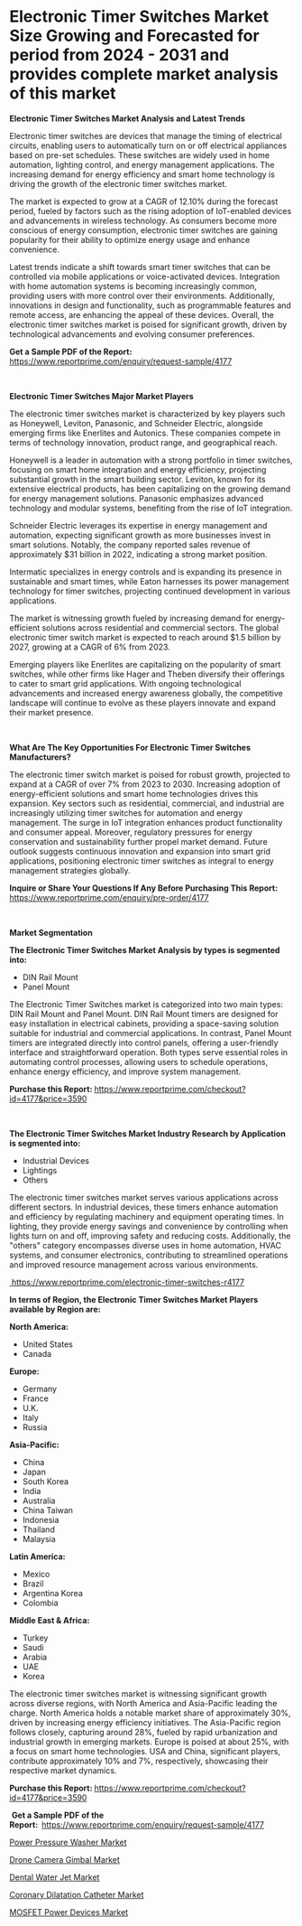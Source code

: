 <p><h1>Electronic Timer Switches Market Size Growing and Forecasted for period from 2024 - 2031 and provides complete market analysis of this market</h1></p><p><strong>Electronic Timer Switches Market Analysis and Latest Trends</strong></p>
<p><p>Electronic timer switches are devices that manage the timing of electrical circuits, enabling users to automatically turn on or off electrical appliances based on pre-set schedules. These switches are widely used in home automation, lighting control, and energy management applications. The increasing demand for energy efficiency and smart home technology is driving the growth of the electronic timer switches market.</p><p>The market is expected to grow at a CAGR of 12.10% during the forecast period, fueled by factors such as the rising adoption of IoT-enabled devices and advancements in wireless technology. As consumers become more conscious of energy consumption, electronic timer switches are gaining popularity for their ability to optimize energy usage and enhance convenience.</p><p>Latest trends indicate a shift towards smart timer switches that can be controlled via mobile applications or voice-activated devices. Integration with home automation systems is becoming increasingly common, providing users with more control over their environments. Additionally, innovations in design and functionality, such as programmable features and remote access, are enhancing the appeal of these devices. Overall, the electronic timer switches market is poised for significant growth, driven by technological advancements and evolving consumer preferences.</p></p>
<p><strong>Get a Sample PDF of the Report:&nbsp;</strong> <a href="https://www.reportprime.com/enquiry/request-sample/4177">https://www.reportprime.com/enquiry/request-sample/4177</a></p>
<p>&nbsp;</p>
<p><strong>Electronic Timer Switches Major Market Players</strong></p>
<p><p>The electronic timer switches market is characterized by key players such as Honeywell, Leviton, Panasonic, and Schneider Electric, alongside emerging firms like Enerlites and Autonics. These companies compete in terms of technology innovation, product range, and geographical reach.</p><p>Honeywell is a leader in automation with a strong portfolio in timer switches, focusing on smart home integration and energy efficiency, projecting substantial growth in the smart building sector. Leviton, known for its extensive electrical products, has been capitalizing on the growing demand for energy management solutions. Panasonic emphasizes advanced technology and modular systems, benefiting from the rise of IoT integration.</p><p>Schneider Electric leverages its expertise in energy management and automation, expecting significant growth as more businesses invest in smart solutions. Notably, the company reported sales revenue of approximately $31 billion in 2022, indicating a strong market position.</p><p>Intermatic specializes in energy controls and is expanding its presence in sustainable and smart times, while Eaton harnesses its power management technology for timer switches, projecting continued development in various applications.</p><p>The market is witnessing growth fueled by increasing demand for energy-efficient solutions across residential and commercial sectors. The global electronic timer switch market is expected to reach around $1.5 billion by 2027, growing at a CAGR of 6% from 2023.</p><p>Emerging players like Enerlites are capitalizing on the popularity of smart switches, while other firms like Hager and Theben diversify their offerings to cater to smart grid applications. With ongoing technological advancements and increased energy awareness globally, the competitive landscape will continue to evolve as these players innovate and expand their market presence.</p></p>
<p>&nbsp;</p>
<p><strong>What Are The Key Opportunities For Electronic Timer Switches Manufacturers?</strong></p>
<p><p>The electronic timer switch market is poised for robust growth, projected to expand at a CAGR of over 7% from 2023 to 2030. Increasing adoption of energy-efficient solutions and smart home technologies drives this expansion. Key sectors such as residential, commercial, and industrial are increasingly utilizing timer switches for automation and energy management. The surge in IoT integration enhances product functionality and consumer appeal. Moreover, regulatory pressures for energy conservation and sustainability further propel market demand. Future outlook suggests continuous innovation and expansion into smart grid applications, positioning electronic timer switches as integral to energy management strategies globally.</p></p>
<p><strong>Inquire or Share Your Questions If Any Before Purchasing This Report:</strong> <a href="https://www.reportprime.com/enquiry/pre-order/4177">https://www.reportprime.com/enquiry/pre-order/4177</a></p>
<p>&nbsp;</p>
<p><strong>Market Segmentation</strong></p>
<p><strong>The Electronic Timer Switches Market Analysis by types is segmented into:</strong></p>
<p><ul><li>DIN Rail Mount</li><li>Panel Mount</li></ul></p>
<p><p>The Electronic Timer Switches market is categorized into two main types: DIN Rail Mount and Panel Mount. DIN Rail Mount timers are designed for easy installation in electrical cabinets, providing a space-saving solution suitable for industrial and commercial applications. In contrast, Panel Mount timers are integrated directly into control panels, offering a user-friendly interface and straightforward operation. Both types serve essential roles in automating control processes, allowing users to schedule operations, enhance energy efficiency, and improve system management.</p></p>
<p><strong>Purchase this Report:&nbsp;</strong><a href="https://www.reportprime.com/checkout?id=4177&price=3590">https://www.reportprime.com/checkout?id=4177&price=3590</a></p>
<p>&nbsp;</p>
<p><strong>The Electronic Timer Switches Market Industry Research by Application is segmented into:</strong></p>
<p><ul><li>Industrial Devices</li><li>Lightings</li><li>Others</li></ul></p>
<p><p>The electronic timer switches market serves various applications across different sectors. In industrial devices, these timers enhance automation and efficiency by regulating machinery and equipment operating times. In lighting, they provide energy savings and convenience by controlling when lights turn on and off, improving safety and reducing costs. Additionally, the "others" category encompasses diverse uses in home automation, HVAC systems, and consumer electronics, contributing to streamlined operations and improved resource management across various environments.</p></p>
<p><a href="https://www.reportprime.com/electronic-timer-switches-r4177">&nbsp;https://www.reportprime.com/electronic-timer-switches-r4177</a></p>
<p><strong>In terms of Region, the Electronic Timer Switches Market Players available by Region are:</strong></p>
<p>
    <p> <strong> North America: </strong>
        <ul>
            <li>United States</li>
            <li>Canada</li>
        </ul>
        </p> 
    <p> <strong> Europe: </strong>
        <ul>
            <li>Germany</li>
            <li>France</li>
            <li>U.K.</li>
            <li>Italy</li>
            <li>Russia</li>
        </ul>
        </p> 
    <p> <strong> Asia-Pacific: </strong>
        <ul>
            <li>China</li>
            <li>Japan</li>
            <li>South Korea</li>
            <li>India</li>
            <li>Australia</li>
            <li>China Taiwan</li>
            <li>Indonesia</li>
            <li>Thailand</li>
            <li>Malaysia</li>
        </ul>
        </p> 
    <p> <strong> Latin America: </strong>
        <ul>
            <li>Mexico</li>
            <li>Brazil</li>
            <li>Argentina Korea</li>
            <li>Colombia</li>
        </ul>
        </p> 
    <p> <strong> Middle East & Africa: </strong>
        <ul>
            <li>Turkey</li>
            <li>Saudi</li>
            <li>Arabia</li>
            <li>UAE</li>
            <li>Korea</li>
        </ul>
    </p>
    </p>
<p><p>The electronic timer switches market is witnessing significant growth across diverse regions, with North America and Asia-Pacific leading the charge. North America holds a notable market share of approximately 30%, driven by increasing energy efficiency initiatives. The Asia-Pacific region follows closely, capturing around 28%, fueled by rapid urbanization and industrial growth in emerging markets. Europe is poised at about 25%, with a focus on smart home technologies. USA and China, significant players, contribute approximately 10% and 7%, respectively, showcasing their respective market dynamics.</p></p>
<p><strong>Purchase this Report: </strong><a href="https://www.reportprime.com/checkout?id=4177&price=3590">https://www.reportprime.com/checkout?id=4177&price=3590</a></p>
<p>&nbsp;<strong>Get a Sample PDF of the Report:&nbsp;&nbsp;</strong><a href="https://www.reportprime.com/enquiry/request-sample/4177">https://www.reportprime.com/enquiry/request-sample/4177</a></p>
<p><strong></strong></p>
<p><p><a href="https://www.linkedin.com/pulse/future-innovation-global-power-pressure-washer-market-pet6e?trackingId=jDB6SgjuQCug3S9gvUZp0Q%3D%3D">Power Pressure Washer Market</a></p><p><a href="https://github.com/dringals/Market-Research-Report-List-5/blob/main/drone-camera-gimbal-market.md">Drone Camera Gimbal Market</a></p><p><a href="https://www.linkedin.com/pulse/booming-dental-water-jet-market-sector-analysis-growth-projections-qbcze?trackingId=iVGSsOvwSnqHCDDzTwAQkg%3D%3D">Dental Water Jet Market</a></p><p><a href="https://issuu.com/reportprime-2/docs/coronary-dilatation-catheter-market_e40e88203b45b9">Coronary Dilatation Catheter Market</a></p><p><a href="https://github.com/mharielmesa/Market-Research-Report-List-4/blob/main/mosfet-power-devices-market.md">MOSFET Power Devices Market</a></p></p>